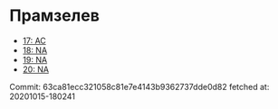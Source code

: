 # Прамзелев
- [17: AC](17.md)
- [18: NA](18.md)
- [19: NA](19.md)
- [20: NA](20.md)

Commit: 63ca81ecc321058c81e7e4143b9362737dde0d82
 fetched at: 20201015-180241

